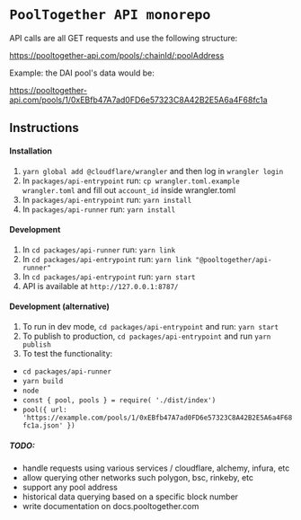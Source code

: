 # `PoolTogether API monorepo`

API calls are all GET requests and use the following structure:

https://pooltogether-api.com/pools/:chainId/:poolAddress

Example: the DAI pool's data would be:

https://pooltogether-api.com/pools/1/0xEBfb47A7ad0FD6e57323C8A42B2E5A6a4F68fc1a

## Instructions

#### Installation

1. `yarn global add @cloudflare/wrangler` and then log in `wrangler login`
2. In `packages/api-entrypoint` run: `cp wrangler.toml.example wrangler.toml` and fill out `account_id` inside wrangler.toml
3. In `packages/api-entrypoint` run: `yarn install`
4. In `packages/api-runner` run: `yarn install`

#### Development

1. In `cd packages/api-runner` run: `yarn link`
2. In `cd packages/api-entrypoint` run: `yarn link "@pooltogether/api-runner"`
3. In `cd packages/api-entrypoint` run: `yarn start`
4. API is available at `http://127.0.0.1:8787/`

#### Development (alternative)

1. To run in dev mode, `cd packages/api-entrypoint` and run: `yarn start`
2. To publish to production, `cd packages/api-entrypoint` and run `yarn publish`
3. To test the functionality:

- `cd packages/api-runner`
- `yarn build`
- `node`
- `const { pool, pools } = require( './dist/index')`
- `pool({ url: 'https://example.com/pools/1/0xEBfb47A7ad0FD6e57323C8A42B2E5A6a4F68fc1a.json' })`

##### TODO:

- handle requests using various services / cloudflare, alchemy, infura, etc
- allow querying other networks such polygon, bsc, rinkeby, etc
- support any pool address
- historical data querying based on a specific block number
- write documentation on docs.pooltogether.com
